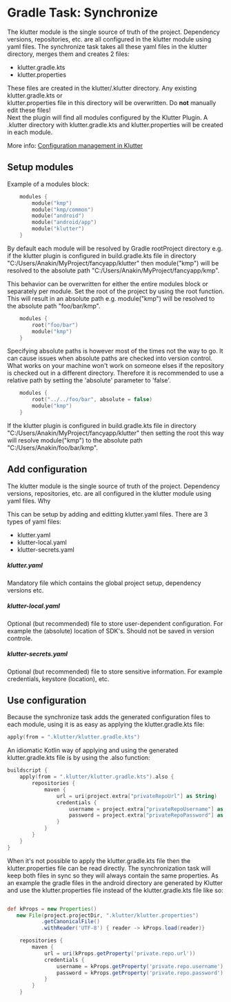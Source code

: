 # Gradle Task: Synchronize
The klutter module is the single source of truth of the project. Dependency versions, repositories, etc.
are all configured in the klutter module using yaml files.  The synchronize task takes all these yaml
files in the klutter directory, merges them and creates 2 files:
- klutter.gradle.kts
- klutter.properties

These files are created in the klutter/.klutter directory. Any existing klutter.gradle.kts or  
klutter.properties file in this directory will be overwritten. Do <b>not</b> manually edit these files!  
Next the plugin will find all modules configured by the Klutter Plugin. A .klutter directory
with klutter.gradle.kts and klutter.properties will be created in each module.

More info: [Configuration management in Klutter](docs/doc_configuration_management.md)

## Setup modules
Example of a modules block:

```kotlin
    modules {
        module("kmp")
        module("kmp/common")
        module("android")
        module("android/app")
        module("klutter")
    }
```

By default each module will be resolved by Gradle rootProject directory e.g. if
the klutter plugin is configured in build.gradle.kts file in directory
"C:/Users/Anakin/MyProject/fancyapp/klutter" then module("kmp")
will be resolved to the absolute path "C:/Users/Anakin/MyProject/fancyapp/kmp".

This behavior can be overwritten for either the entire modules block or separately
per module. Set the root of the project by using the root function. This will result
in an absolute path e.g. module("kmp") will be resolved to the absolute path "foo/bar/kmp".

```kotlin
    modules {
        root("foo/bar")
        module("kmp")
    }
```

Specifying absolute paths is however most of the times not the way to go. It can cause
issues when absolute paths are checked into version control. What works on your machine
won't work on someone elses if the repository is checked out in a different directory.
Therefore it is recommended to use a relative path by setting the 'absolute' parameter
to 'false'.

```kotlin
    modules {
        root("../../foo/bar", absolute = false)
        module("kmp")
    }
```

If the klutter plugin is configured in build.gradle.kts file in directory
"C:/Users/Anakin/MyProject/fancyapp/klutter" then setting the root this way will
resolve module("kmp") to the absolute path "C:/Users/Anakin/foo/bar/kmp".


## Add configuration
The klutter module is the single source of truth of the project.   Dependency versions, repositories, etc. are all configured in the klutter module using yaml files. Why

This can be setup by adding and editting klutter.yaml files. There are 3 types of yaml files:
- klutter.yaml
- klutter-local.yaml
- klutter-secrets.yaml

##### klutter.yaml
Mandatory file which contains the global project setup, dependency versions etc.

##### klutter-local.yaml
Optional (but recommended) file to store user-dependent configuration. For example
the (absolute) location of SDK's. Should not be saved in version controle.

##### klutter-secrets.yaml
Optional (but recommended) file to store sensitive information. For example credentials, keystore (location), etc.


## Use configuration
Because the synchronize task adds the generated configuration files to each module,
using it is as easy as applying the klutter.gradle.kts file:

```kotlin
apply(from = ".klutter/klutter.gradle.kts")
```

An idiomatic Kotlin way of applying and using the generated klutter.gradle.kts file is
by using the .also function:

```kotlin
buildscript {
    apply(from = ".klutter/klutter.gradle.kts").also {
        repositories {
            maven {
                url = uri(project.extra["privateRepoUrl"] as String)
                credentials {
                    username = project.extra["privateRepoUsername"] as String
                    password = project.extra["privateRepoPassword"] as String
                }
            }
        }
    }
}
```

When it's not possible to apply the klutter.gradle.kts file then the klutter.properties
file can be read directly. The synchronization task will keep both files in sync so they
will always contain the same properties. As an example the gradle files in the android
directory are generated by Klutter and use the klutter.properties file instead of the klutter.gradle.kts
file like so:

```groovy

def kProps = new Properties()
   new File(project.projectDir, ".klutter/klutter.properties")
           .getCanonicalFile()
           .withReader('UTF-8') { reader -> kProps.load(reader)}

    repositories {
        maven {
            url = uri(kProps.getProperty('private.repo.url'))
            credentials {
                username = kProps.getProperty('private.repo.username')
                password = kProps.getProperty('private.repo.password')
            }
        }
    }

```